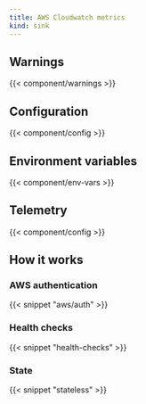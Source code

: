 ```yaml
---
title: AWS Cloudwatch metrics
kind: sink
---
```


## Warnings

{{< component/warnings >}}

## Configuration

{{< component/config >}}

## Environment variables

{{< component/env-vars >}}

## Telemetry

{{< component/config >}}

## How it works

### AWS authentication

{{< snippet "aws/auth" >}}

### Health checks

{{< snippet "health-checks" >}}

### State

{{< snippet "stateless" >}}
